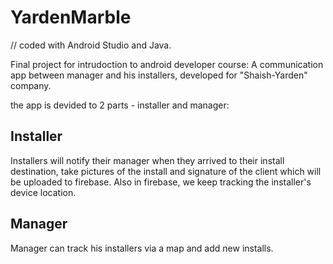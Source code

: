 # YardenMarble

// coded with Android Studio and Java.

Final project for intrudoction to android developer course:
A communication app between manager and his installers, developed for "Shaish-Yarden" company.

the app is devided to 2 parts - installer and manager:

## Installer
Installers will notify their manager when they arrived to their install destination, 
take pictures of the install and signature of the client which will be uploaded to firebase.
Also in firebase, we keep tracking the installer's device location.

## Manager
Manager can track his installers via a map and add new installs.
